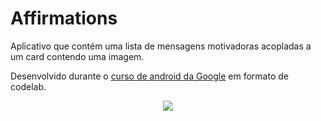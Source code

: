 # Affirmations

Aplicativo que contém uma lista de mensagens motivadoras acopladas a um card contendo uma imagem.

Desenvolvido durante o [curso de android da Google](https://developer.android.com/courses) em formato de codelab.

<div align="center">
<img src="https://user-images.githubusercontent.com/49538805/108644735-04867c80-748f-11eb-884d-162aa32c54ae.gif">
</div>
